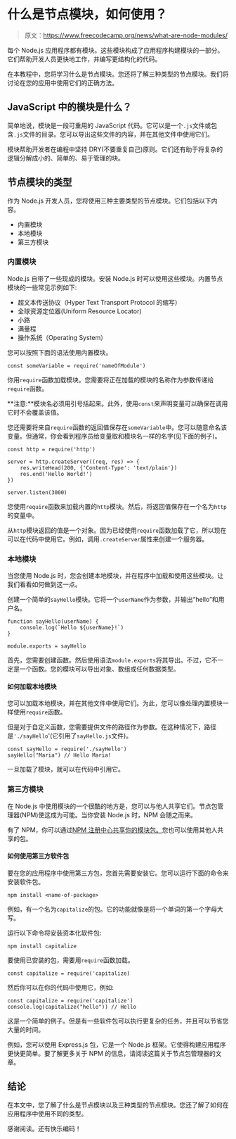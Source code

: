 # 什么是节点模块，如何使用？

> 原文：<https://www.freecodecamp.org/news/what-are-node-modules/>

每个 Node.js 应用程序都有模块。这些模块构成了应用程序构建模块的一部分。它们帮助开发人员更快地工作，并编写更结构化的代码。

在本教程中，您将学习什么是节点模块。您还将了解三种类型的节点模块。我们将讨论在您的应用中使用它们的正确方法。

## JavaScript 中的模块是什么？

简单地说，模块是一段可重用的 JavaScript 代码。它可以是一个`.js`文件或包含`.js`文件的目录。您可以导出这些文件的内容，并在其他文件中使用它们。

模块帮助开发者在编程中坚持 DRY(不要重复自己)原则。它们还有助于将复杂的逻辑分解成小的、简单的、易于管理的块。

## 节点模块的类型

作为 Node.js 开发人员，您将使用三种主要类型的节点模块。它们包括以下内容。

*   内置模块
*   本地模块
*   第三方模块

### 内置模块

Node.js 自带了一些现成的模块。安装 Node.js 时可以使用这些模块。内置节点模块的一些常见示例如下:

*   超文本传送协议（Hyper Text Transport Protocol 的缩写）
*   全球资源定位器(Uniform Resource Locator)
*   小路
*   满量程
*   操作系统（Operating System）

您可以按照下面的语法使用内置模块。

```
const someVariable = require('nameOfModule')
```

你用`require`函数加载模块。您需要将正在加载的模块的名称作为参数传递给`require`函数。

**注意:**模块名必须用引号括起来。此外，使用`const`来声明变量可以确保在调用它时不会覆盖该值。

您还需要将来自`require`函数的返回值保存在`someVariable`中。您可以随意命名该变量。但通常，你会看到程序员给变量取和模块名一样的名字(见下面的例子)。

```
const http = require('http') 

server = http.createServer((req, res) => { 
    res.writeHead(200, {'Content-Type': 'text/plain'}) 
    res.end('Hello World!')
})

server.listen(3000)
```

您使用`require`函数来加载内置的`http`模块。然后，将返回值保存在一个名为`http`的变量中。

从`http`模块返回的值是一个对象。因为已经使用`require`函数加载了它，所以现在可以在代码中使用它。例如，调用`.createServer`属性来创建一个服务器。

### 本地模块

当您使用 Node.js 时，您会创建本地模块，并在程序中加载和使用这些模块。让我们看看如何做到这一点。

创建一个简单的`sayHello`模块。它将一个`userName`作为参数，并输出“hello”和用户名。

```
function sayHello(userName) {
	console.log(`Hello ${userName}!`)
}

module.exports = sayHello
```

首先，您需要创建函数。然后使用语法`module.exports`将其导出。不过，它不一定是一个函数。您的模块可以导出对象、数组或任何数据类型。

#### 如何加载本地模块

您可以加载本地模块，并在其他文件中使用它们。为此，您可以像处理内置模块一样使用`require`函数。

但是对于自定义函数，您需要提供文件的路径作为参数。在这种情况下，路径是`'./sayHello`'(它引用了`sayHello.js`文件)。

```
const sayHello = require('./sayHello')
sayHello("Maria") // Hello Maria!
```

一旦加载了模块，就可以在代码中引用它。

### 第三方模块

在 Node.js 中使用模块的一个很酷的地方是，您可以与他人共享它们。节点包管理器(NPM)使这成为可能。当你安装 Node.js 时，NPM 会随之而来。

有了 NPM，你可以通过[NPM 注册中心共享你的模块包。](https://www.npmjs.com/)您也可以使用其他人共享的包。

#### 如何使用第三方软件包

要在您的应用程序中使用第三方包，您首先需要安装它。您可以运行下面的命令来安装软件包。

```
npm install <name-of-package>
```

例如，有一个名为`capitalize`的包。它的功能就像是将一个单词的第一个字母大写。

运行以下命令将安装资本化软件包:

```
npm install capitalize
```

要使用已安装的包，需要用`require`函数加载。

```
const capitalize = require('capitalize)
```

然后你可以在你的代码中使用它，例如:

```
const capitalize = require('capitalize')
console.log(capitalize("hello")) // Hello
```

这是一个简单的例子。但是有一些软件包可以执行更复杂的任务，并且可以节省您大量的时间。

例如，您可以使用 Express.js 包，它是一个 Node.js 框架。它使得构建应用程序更快更简单。要了解更多关于 NPM 的信息，请阅读这篇关于节点包管理器的文章。

## 结论

在本文中，您了解了什么是节点模块以及三种类型的节点模块。您还了解了如何在应用程序中使用不同的类型。

感谢阅读。还有快乐编码！